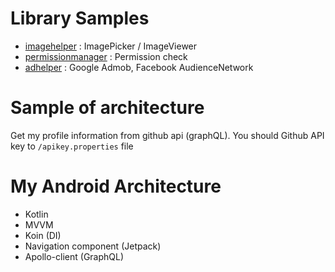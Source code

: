 # Library Samples

- [imagehelper](../../../tree/master/imagehelper/) : ImagePicker / ImageViewer
- [permissionmanager](../../../tree/master/permissionmanager/) : Permission check
- [adhelper](../../../tree/master/adhelper/) : Google Admob, Facebook AudienceNetwork


# Sample of architecture

Get my profile information from github api (graphQL). You should Github API key to `/apikey.properties` file


# My Android Architecture

- Kotlin
- MVVM
- Koin (DI)
- Navigation component (Jetpack)
- Apollo-client (GraphQL)

